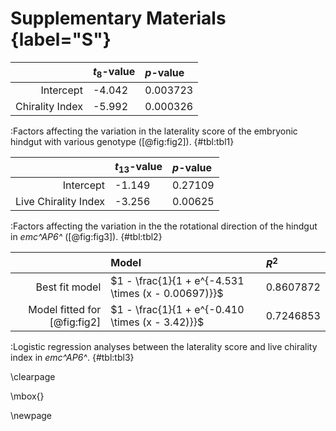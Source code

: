 # Supplementary Materials {label="S"}

|                 | $t_{8}$-value | $p$-value |
|----------------:|:--------------|:----------|
|       Intercept | -4.042        | 0.003723  |
| Chirality Index | -5.992        | 0.000326  |

:Factors affecting the variation in the laterality score of the embryonic hindgut with various genotype ([@fig:fig2]). {#tbl:tbl1}

|                      | $t_{13}$-value | $p$-value |
|---------------------:|:---------------|:----------|
|            Intercept | -1.149         | 0.27109   |
| Live Chirality Index | -3.256         | 0.00625   |

:Factors affecting the variation in the the rotational direction of the hindgut in *emc^AP6^* ([@fig:fig3]). {#tbl:tbl2}

|                              | Model                                               | $R^{2}$   |
|-----------------------------:|:----------------------------------------------------|:----------|
|               Best fit model | $1 - \frac{1}{1 + e^{-4.531 \times (x - 0.00697)}}$ | 0.8607872 |
| Model fitted for [@fig:fig2] | $1 - \frac{1}{1 + e^{-0.410 \times (x - 3.42)}}$    | 0.7246853 |

:Logistic regression analyses between the laterality score and live chirality index in *emc^AP6^*. {#tbl:tbl3}

\clearpage

\mbox{}

\newpage

<!--
0_metadata/meta0.md
0_metadata/meta1.md
1_abstract.md
2_introduction.md
3_procedures.md
4_results.md
5_discussion.md
6_figs.md
7_supplements.md
8_acknowledgements.md
9_references.md
-->
